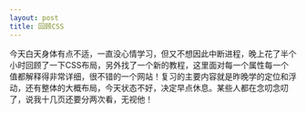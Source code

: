 ```yaml
---
layout: post
title: 回顾CSS
---
```


今天白天身体有点不适，一直没心情学习，但又不想因此中断进程，晚上花了半个小时回顾了一下CSS布局，另外找了一个新的教程，这里面对每一个属性每一个值都解释得非常详细，很不错的一个网站！复习的主要内容就是昨晚学的定位和浮动，还有整体的大概布局，今天状态不好，决定早点休息。某些人都在念叨念叨了，说我十几页还要分两次看，无视他！